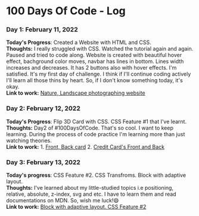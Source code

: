 # 100 Days Of Code - Log

### Day 1: February 11, 2022 

**Today's Progress**: Created a Website with HTML and CSS.
 <br />
**Thoughts:** I really struggled with CSS. 
 Watched the tutorial again and again.
 Paused and tried to code along.
 Website is created with beautiful hover effect,
 bachground color moves, navbar has lines in bottom. 
 Lines width increases and decreases.
 It has 2 buttons also with hover effects.
 I'm satisfied. It's my first day of challenge. 
 I think if I'll continue coding actively I'll learn all those thins by heart.
 So, if I don't know something today, it's okay.
 <br />
**Link to work:** [Nature, Landscape photographing website](https://kanyshaiosmonova.github.io/100daysofcode/Day1)

### Day 2: February 12, 2022

**Today's Progress**: Flip 3D Card with CSS. CSS Feature #1 that I've learnt.
<br />
**Thoughts:** Day2 of #100DaysOfCode. That's so cool. I want to keep learning. During the process of code practice I'm learning more than just watching theories. 
<br /> 
**Link to work:** 1. [Front, Back card](https://kanyshaiosmonova.github.io/100daysofcode/Day2/Example1/index.html) 2. [Credit Card's Front and Back](https://kanyshaiosmonova.github.io/100daysofcode/Day2/Example2/index.html)

### Day 3: February 13, 2022

**Today's progress**: CSS Feature #2. CSS Transfroms. Block with adaptive layout. 
<br>
**Thoughts:** I've learned about my little-studied topics i.e positioning, relative, absolute, z-index, svg and etc.  I have to learn them and read documentations on MDN. So, wish me luck!😄
<br>
**Link to work:** [Block with adaptive layout. CSS Feature #2 ](https://kanyshaiosmonova.github.io/100daysofcode/Day3/index.html   )
